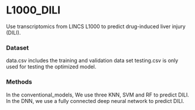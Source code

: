# L1000_DILI
Use transcriptomics from LINCS L1000 to predict drug-induced liver injury (DILI).

### Dataset
data.csv includes the training and validation data set
testing.csv is only used for testing the optimized model.

### Methods
In the conventional_models, We use three KNN, SVM and RF to predict DILI.
In the DNN, we use a fully connected deep neural network to predict DILI.

